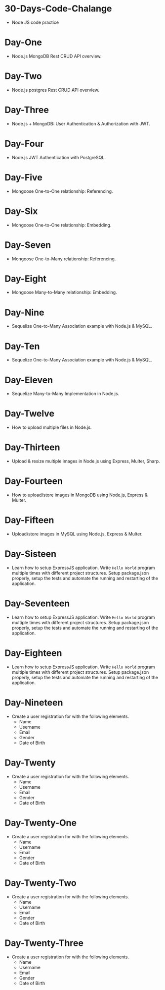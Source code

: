 # 30-Days-Code-Chalange
- Node JS code practice

# Day-One
- Node.js MongoDB Rest CRUD API overview.

# Day-Two
- Node.js postgres Rest CRUD API overview.

# Day-Three
- Node.js + MongoDB: User Authentication & Authorization with JWT.

# Day-Four
- Node.js JWT Authentication with PostgreSQL.

# Day-Five
- Mongoose One-to-One relationship: Referencing.

# Day-Six
- Mongoose One-to-One relationship: Embedding.

# Day-Seven
- Mongoose One-to-Many relationship: Referencing.

# Day-Eight
- Mongoose Many-to-Many relationship: Embedding.

# Day-Nine
- Sequelize One-to-Many Association example with Node.js & MySQL.

# Day-Ten
- Sequelize One-to-Many Association example with Node.js & MySQL.

# Day-Eleven
- Sequelize Many-to-Many Implementation in Node.js.

# Day-Twelve
- How to upload multiple files in Node.js.

# Day-Thirteen
- Upload & resize multiple images in Node.js using Express, Multer, Sharp.

# Day-Fourteen
- How to upload/store images in MongoDB using Node.js, Express & Multer.

# Day-Fifteen
- Upload/store images in MySQL using Node.js, Express & Multer.

# Day-Sisteen
- Learn how to setup ExpressJS application. Write `Hello World` program multiple times with different project structures. 
  Setup package.json properly, setup the tests and automate the running and restarting of the application.

# Day-Seventeen
- Learn how to setup ExpressJS application. Write `Hello World` program multiple times with different project structures. 
  Setup package.json properly, setup the tests and automate the running and restarting of the application.

# Day-Eighteen
- Learn how to setup ExpressJS application. Write `Hello World` program multiple times with different project structures. 
  Setup package.json properly, setup the tests and automate the running and restarting of the application.

# Day-Nineteen
- Create a user registration for with the following elements.
  - Name
  - Username
  - Email
  - Gender
  - Date of Birth

# Day-Twenty
- Create a user registration for with the following elements.
  - Name
  - Username
  - Email
  - Gender
  - Date of Birth

# Day-Twenty-One
- Create a user registration for with the following elements.
  - Name
  - Username
  - Email
  - Gender
  - Date of Birth

# Day-Twenty-Two
- Create a user registration for with the following elements.
  - Name
  - Username
  - Email
  - Gender
  - Date of Birth


# Day-Twenty-Three
- Create a user registration for with the following elements.
  - Name
  - Username
  - Email
  - Gender
  - Date of Birth
